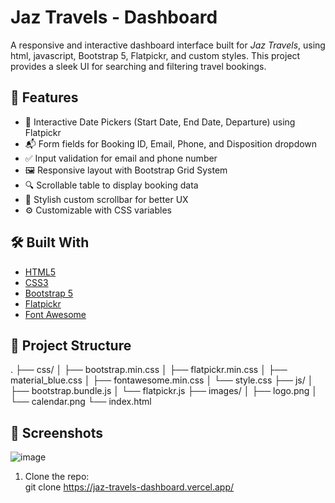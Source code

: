 # Jaz Travels - Dashboard

A responsive and interactive dashboard interface built for *Jaz Travels*, using html, javascript, Bootstrap 5, Flatpickr, and custom styles. 
This project provides a sleek UI for searching and filtering travel bookings.

## 🚀 Features

- 📅 Interactive Date Pickers (Start Date, End Date, Departure) using Flatpickr
- 📬 Form fields for Booking ID, Email, Phone, and Disposition dropdown
- ✅ Input validation for email and phone number
- 🖼️ Responsive layout with Bootstrap Grid System
- 🔍 Scrollable table to display booking data
- 🎨 Stylish custom scrollbar for better UX
- ⚙️ Customizable with CSS variables

## 🛠️ Built With

- [HTML5](https://developer.mozilla.org/en-US/docs/Web/Guide/HTML/HTML5)
- [CSS3](https://developer.mozilla.org/en-US/docs/Web/CSS)
- [Bootstrap 5](https://getbootstrap.com/)
- [Flatpickr](https://flatpickr.js.org/)
- [Font Awesome](https://fontawesome.com/)

## 📂 Project Structure

. ├── css/ │ ├── bootstrap.min.css │ ├── flatpickr.min.css │ ├── material_blue.css │ ├── fontawesome.min.css │ └── style.css 
├── js/ │ ├── bootstrap.bundle.js │ └── flatpickr.js ├── images/ │ ├── logo.png │ └── calendar.png └── index.html



## 📸 Screenshots
![image](https://github.com/user-attachments/assets/05d62fb8-d93c-4910-a3f0-260c9b116ff6)




1. Clone the repo:  
   git clone https://jaz-travels-dashboard.vercel.app/
